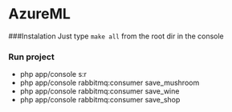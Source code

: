 AzureML
=======

###Instalation
Just type `make all` from the root dir in the console

### Run project

- php app/console s:r
- php app/console rabbitmq:consumer save_mushroom
- php app/console rabbitmq:consumer save_wine
- php app/console rabbitmq:consumer save_shop
